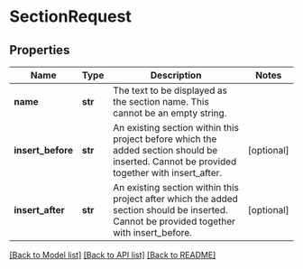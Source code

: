 # SectionRequest

## Properties
Name | Type | Description | Notes
------------ | ------------- | ------------- | -------------
**name** | **str** | The text to be displayed as the section name. This cannot be an empty string. | 
**insert_before** | **str** | An existing section within this project before which the added section should be inserted. Cannot be provided together with insert_after. | [optional] 
**insert_after** | **str** | An existing section within this project after which the added section should be inserted. Cannot be provided together with insert_before. | [optional] 

[[Back to Model list]](../README.md#documentation-for-models) [[Back to API list]](../README.md#documentation-for-api-endpoints) [[Back to README]](../README.md)

